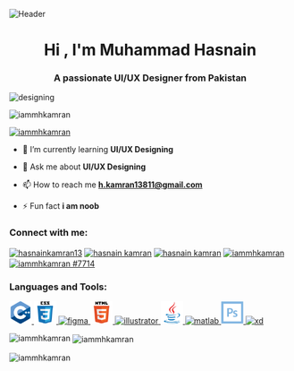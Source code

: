 ![Header]([https://fuertedevelopers.com/assets/img/projects/graphicdesigning.gif])
<h1 align="center">Hi , I'm Muhammad Hasnain</h1>
<h3 align="center">A passionate UI/UX Designer from Pakistan</h3>
<img alig="right" alt="designing" width="400" src="https://www.digitalartsonline.co.uk/cmsdata/features/3692307/designer_and_client_5__dribbble_.gif">

<p align="left"> <img src="https://komarev.com/ghpvc/?username=iammhkamran&label=Profile%20views&color=0e75b6&style=flat" alt="iammhkamran" /> </p>

<p align="left"> <a href="https://github.com/ryo-ma/github-profile-trophy"><img src="https://github-profile-trophy.vercel.app/?username=iammhkamran" alt="iammhkamran" /></a> </p>

- 🌱 I’m currently learning **UI/UX Designing**

- 💬 Ask me about **UI/UX Designing**

- 📫 How to reach me **h.kamran13811@gmail.com**

- ⚡ Fun fact **i am noob**

<h3 align="left">Connect with me:</h3>
<p align="left">
<a href="https://twitter.com/hasnainkamran13" target="blank"><img align="center" src="https://raw.githubusercontent.com/rahuldkjain/github-profile-readme-generator/master/src/images/icons/Social/twitter.svg" alt="hasnainkamran13" height="30" width="40" /></a>
<a href="https://linkedin.com/in/hasnain kamran" target="blank"><img align="center" src="https://raw.githubusercontent.com/rahuldkjain/github-profile-readme-generator/master/src/images/icons/Social/linked-in-alt.svg" alt="hasnain kamran" height="30" width="40" /></a>
<a href="https://fb.com/hasnain kamran" target="blank"><img align="center" src="https://raw.githubusercontent.com/rahuldkjain/github-profile-readme-generator/master/src/images/icons/Social/facebook.svg" alt="hasnain kamran" height="30" width="40" /></a>
<a href="https://instagram.com/iammhkamran" target="blank"><img align="center" src="https://raw.githubusercontent.com/rahuldkjain/github-profile-readme-generator/master/src/images/icons/Social/instagram.svg" alt="iammhkamran" height="30" width="40" /></a>
<a href="https://discord.gg/iammhkamran #7714" target="blank"><img align="center" src="https://raw.githubusercontent.com/rahuldkjain/github-profile-readme-generator/master/src/images/icons/Social/discord.svg" alt="iammhkamran #7714" height="30" width="40" /></a>
</p>

<h3 align="left">Languages and Tools:</h3>
<p align="left"> <a href="https://www.w3schools.com/cpp/" target="_blank" rel="noreferrer"> <img src="https://raw.githubusercontent.com/devicons/devicon/master/icons/cplusplus/cplusplus-original.svg" alt="cplusplus" width="40" height="40"/> </a> <a href="https://www.w3schools.com/css/" target="_blank" rel="noreferrer"> <img src="https://raw.githubusercontent.com/devicons/devicon/master/icons/css3/css3-original-wordmark.svg" alt="css3" width="40" height="40"/> </a> <a href="https://www.figma.com/" target="_blank" rel="noreferrer"> <img src="https://www.vectorlogo.zone/logos/figma/figma-icon.svg" alt="figma" width="40" height="40"/> </a> <a href="https://www.w3.org/html/" target="_blank" rel="noreferrer"> <img src="https://raw.githubusercontent.com/devicons/devicon/master/icons/html5/html5-original-wordmark.svg" alt="html5" width="40" height="40"/> </a> <a href="https://www.adobe.com/in/products/illustrator.html" target="_blank" rel="noreferrer"> <img src="https://www.vectorlogo.zone/logos/adobe_illustrator/adobe_illustrator-icon.svg" alt="illustrator" width="40" height="40"/> </a> <a href="https://www.java.com" target="_blank" rel="noreferrer"> <img src="https://raw.githubusercontent.com/devicons/devicon/master/icons/java/java-original.svg" alt="java" width="40" height="40"/> </a> <a href="https://www.mathworks.com/" target="_blank" rel="noreferrer"> <img src="https://upload.wikimedia.org/wikipedia/commons/2/21/Matlab_Logo.png" alt="matlab" width="40" height="40"/> </a> <a href="https://www.photoshop.com/en" target="_blank" rel="noreferrer"> <img src="https://raw.githubusercontent.com/devicons/devicon/master/icons/photoshop/photoshop-line.svg" alt="photoshop" width="40" height="40"/> </a> <a href="https://www.adobe.com/products/xd.html" target="_blank" rel="noreferrer"> <img src="https://cdn.worldvectorlogo.com/logos/adobe-xd.svg" alt="xd" width="40" height="40"/> </a> </p>

<p><img align="left" src="https://github-readme-stats.vercel.app/api/top-langs?username=iammhkamran&show_icons=true&locale=en&layout=compact" alt="iammhkamran" /></p>

<p>&nbsp;<img align="center" src="https://github-readme-stats.vercel.app/api?username=iammhkamran&show_icons=true&locale=en" alt="iammhkamran" /></p>

<p><img align="center" src="https://github-readme-streak-stats.herokuapp.com/?user=iammhkamran&" alt="iammhkamran" /></p>
